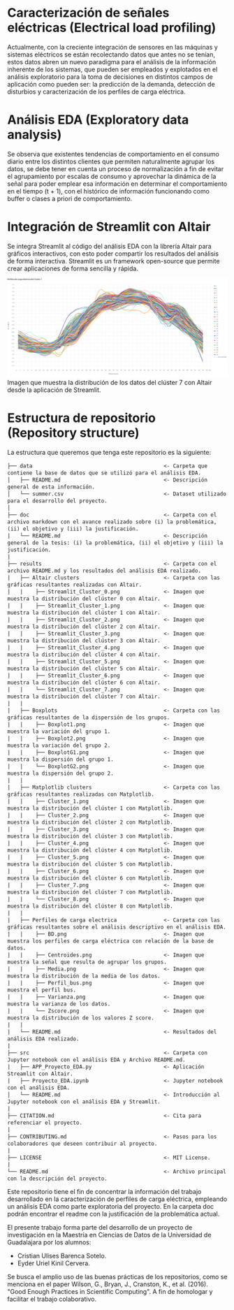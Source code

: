 # Caracterización de señales eléctricas (Electrical load profiling)

Actualmente, con la creciente integración de sensores en las máquinas y sistemas eléctricos se están recolectando datos que antes no se tenían, estos datos abren un nuevo paradigma para el análisis de la información inherente de los sistemas, que pueden ser empleados y explotados en el análisis exploratorio para la toma de decisiones en distintos campos de aplicación como pueden ser: la predicción de la demanda, detección de disturbios y caracterización de los perfiles de carga eléctrica.


# Análisis EDA (Exploratory data analysis)

Se observa que existentes tendencias de comportamiento en el consumo diario entre los distintos clientes que permiten naturalmente agrupar los datos, se debe tener en cuenta un proceso de normalización a fin de evitar el agrupamiento por escalas de consumo y aprovechar la dinámica de la señal para poder emplear esa información en determinar el comportamiento en el tiempo (t + 1), con el histórico de información funcionando como buffer o clases a priori de comportamiento.

# Integración de Streamlit con Altair

Se integra Streamlit al código del análisis EDA con la librería Altair para gráficos interactivos, con esto poder compartir los resultados del análisis de forma interactiva. Streamlit es un framework open-source que permite crear aplicaciones de forma sencilla y rápida.

![](results/Altair%20clusters/Altair_Cluster_7.png)
Imagen que muestra la distribución de los datos del clúster 7 con Altair desde la aplicación de Streamlit.



# Estructura de repositorio (Repository structure)

La estructura que queremos que tenga este repositorio es la siguiente:

    ├── data                                          <- Carpeta que contiene la base de datos que se utilizó para el análisis EDA.
    │   ├── README.md                                 <- Descripción general de esta información.
    │   └── summer.csv                                <- Dataset utilizado para el desarrollo del proyecto.
    │
    ├── doc                                           <- Carpeta con el archivo markdown con el avance realizado sobre (i) la problemática, (ii) el objetivo y (iii) la justificación.   
    |   └── README.md                                 <- Descripción general de la tesis: (i) la problemática, (ii) el objetivo y (iii) la justificación.
    |  
    ├── results                                       <- Carpeta con el archivo README.md y los resultados del análisis EDA realizado.
    |   ├── Altair clusters                           <- Carpeta con las gráficas resultantes realizadas con Altair.
    |   |    ├── Streamlit_Cluster_0.png              <- Imagen que muestra la distribución del clúster 0 con Altair.
    |   |    ├── Streamlit_Cluster_1.png              <- Imagen que muestra la distribución del clúster 1 con Altair.
    |   |    ├── Streamlit_Cluster_2.png              <- Imagen que muestra la distribución del clúster 2 con Altair.
    |   |    ├── Streamlit_Cluster_3.png              <- Imagen que muestra la distribución del clúster 3 con Altair.
    |   |    ├── Streamlit_Cluster_4.png              <- Imagen que muestra la distribución del clúster 4 con Altair.
    |   |    ├── Streamlit_Cluster_5.png              <- Imagen que muestra la distribución del clúster 5 con Altair.
    |   |    ├── Streamlit_Cluster_6.png              <- Imagen que muestra la distribución del clúster 6 con Altair.
    |   |    └── Streamlit_Cluster_7.png              <- Imagen que muestra la distribución del clúster 7 con Altair.
    |   |  
    |   ├── Boxplots                                  <- Carpeta con las gráficas resultantes de la dispersión de los grupos.    
    |   |    ├── Boxplot1.png                         <- Imagen que muestra la variación del grupo 1.
    |   |    ├── Boxplot2.png                         <- Imagen que muestra la variación del grupo 2.
    |   |    ├── BoxplotG1.png                        <- Imagen que muestra la dispersión del grupo 1.
    |   |    └── BoxplotG2.png                        <- Imagen que muestra la dispersión del grupo 2. 
    |   |
    |   ├── Matplotlib clusters                       <- Carpeta con las gráficas resultantes realizadas con Matplotlib. 
    |   |    ├── Cluster_1.png                        <- Imagen que muestra la distribución del clúster 1 con Matplotlib.
    |   |    ├── Cluster_2.png                        <- Imagen que muestra la distribución del clúster 2 con Matplotlib.
    |   |    ├── Cluster_3.png                        <- Imagen que muestra la distribución del clúster 3 con Matplotlib.
    |   |    ├── Cluster_4.png                        <- Imagen que muestra la distribución del clúster 4 con Matplotlib.
    |   |    ├── Cluster_5.png                        <- Imagen que muestra la distribución del clúster 5 con Matplotlib.
    |   |    ├── Cluster_6.png                        <- Imagen que muestra la distribución del clúster 6 con Matplotlib.
    |   |    ├── Cluster_7.png                        <- Imagen que muestra la distribución del clúster 7 con Matplotlib.
    |   |    └── Cluster_8.png                        <- Imagen que muestra la distribución del clúster 8 con Matplotlib.
    |   |    
    |   ├── Perfiles de carga electrica               <- Carpeta con las gráficas resultantes sobre el análisis descriptivo en el análisis EDA.
    |   |    ├── BD.png                               <- Imagen que muestra los perfiles de carga eléctrica con relación de la base de datos.
    |   |    ├── Centroides.png                       <- Imagen que muestra la señal que resulta de agrupar los grupos.
    |   |    ├── Media.png                            <- Imagen que muestra la distribución de la media de los datos.
    |   |    ├── Perfil_bus.png                       <- Imagen que muestra el perfil bus.
    |   |    ├── Varianza.png                         <- Imagen que muestra la varianza de los datos.
    |   |    └── Zscore.png                           <- Imagen que muestra la distribución de los valores Z score.
    |   |    
    |   └── README.md                                 <- Resultados del análisis EDA realizado.                                      
    |  
    ├── src                                           <- Carpeta con Jupyter notebook con el análisis EDA y Archivo README.md.
    |   ├── APP_Proyecto_EDA.py                       <- Aplicación Streamlit con Altair.
    |   ├── Proyecto_EDA.ipynb                        <- Jupyter notebook con el análisis EDA.
    │   └── README.md                                 <- Introducción al Jupyter notebook con el análisis EDA y Streamlit.
    |  
    ├── CITATION.md                                   <- Cita para referenciar el proyecto.  
    |  
    ├── CONTRIBUTING.md                               <- Pasos para los colaboradores que deseen contribuir al proyecto.  
    | 
    ├── LICENSE                                       <- MIT License.
    |  
    └── README.md                                     <- Archivo principal con la descripción del proyecto.  


Este repositorio tiene el fin de concentrar la información del trabajo desarrollado en la caracterización de perfiles de carga eléctrica, empleando un análisis EDA como parte exploratoria del proyecto. En la carpeta doc podrán encontrar el readme con la justificación de la problemática actual.

El presente trabajo forma parte del desarrollo de un proyecto de investigación en la Maestría en Ciencias de Datos de la Universidad de Guadalajara por los alumnos:

- Cristian Ulises Barenca Sotelo.
- Eyder Uriel Kinil Cervera.

Se busca el amplio uso de las buenas prácticas de los repositorios, como se menciona en el paper Wilson, G., Bryan, J., Cranston, K., et al. (2016). "Good Enough Practices in Scientific Computing". A fin de homologar y facilitar el trabajo colaborativo.